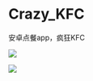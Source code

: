 # Crazy_KFC
安卓点餐app，疯狂KFC

![](https://i.imgtg.com/2022/10/08/pGW4t.jpg)

[![](https://streamja.com/5qlz0)](https://pic.jitudisk.com/public/2022/10/08/a8a55edf96e3b.png)
